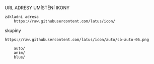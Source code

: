 URL ADRESY UMÍSTĚNÍ IKONY

    základní adresa
        https://raw.githubusercontent.com/latus/icon/

skupiny

    https://raw.githubusercontent.com/latus/icon/auto/cb-auto-06.png
    
        auto/
        anim/
        blue/
